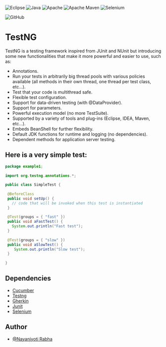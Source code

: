 
![Eclipse](https://img.shields.io/badge/Eclipse-FE7A16.svg?style=for-the-badge&logo=Eclipse&logoColor=white) 
![Java](https://img.shields.io/badge/java-%23ED8B00.svg?style=for-the-badge&logo=java&logoColor=white)
![Apache](https://img.shields.io/badge/apache-%23D42029.svg?style=for-the-badge&logo=apache&logoColor=white)
![Apache Maven](https://img.shields.io/badge/Apache%20Maven-C71A36?style=for-the-badge&logo=Apache%20Maven&logoColor=white)
![Selenium](https://img.shields.io/badge/-selenium-%43B02A?style=for-the-badge&logo=selenium&logoColor=white)

![GitHub](https://img.shields.io/badge/github-%23121011.svg?style=for-the-badge&logo=github&logoColor=white)

# TestNG

TestNG is a testing framework inspired from JUnit and NUnit but introducing some new functionalities that make it more powerful and easier to use, such as:

- Annotations.
- Run your tests in arbitrarily big thread pools with various policies available (all methods in their own thread, one thread per test class, etc...).
- Test that your code is multithread safe.
- Flexible test configuration.
- Support for data-driven testing (with @DataProvider).
- Support for parameters.
- Powerful execution model (no more TestSuite).
- Supported by a variety of tools and plug-ins (Eclipse, IDEA, Maven, etc...).
- Embeds BeanShell for further flexibility.
- Default JDK functions for runtime and logging (no dependencies).
- Dependent methods for application server testing.



## Here is a very simple test:
```java
package example1;
 
import org.testng.annotations.*;
 
public class SimpleTest {
 
 @BeforeClass
 public void setUp() {
   // code that will be invoked when this test is instantiated
 }
 
 @Test(groups = { "fast" })
 public void aFastTest() {
   System.out.println("Fast test");
 }
 
 @Test(groups = { "slow" })
 public void aSlowTest() {
    System.out.println("Slow test");
 }
 
}
```

## Dependencies
- [Cucumber](https://mvnrepository.com/artifact/io.cucumber/cucumber-java)
- [Testng](https://mvnrepository.com/artifact/org.testng/testng)
- [Gherkin](https://mvnrepository.com/artifact/io.cucumber/gherkin)
- [Junit](https://mvnrepository.com/artifact/junit/junit)
- [Selenium](https://mvnrepository.com/artifact/org.seleniumhq.selenium/selenium-java)
## Author

- [@Nayanjyoti Rabha](https://www.github.com/Git-Nayanjyoti)

